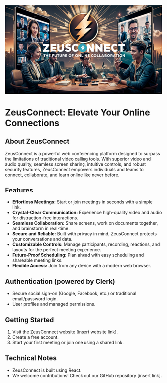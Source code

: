 ![Thumbnail](https://raw.githubusercontent.com/hasin-codes/ZeusConnect/main/enhanced-image.png)




# ZeusConnect: Elevate Your Online Connections

## About ZeusConnect

ZeusConnect is a powerful web conferencing platform designed to surpass the limitations of traditional video calling tools. With superior video and audio quality, seamless screen sharing, intuitive controls, and robust security features, ZeusConnect empowers individuals and teams to connect, collaborate, and learn online like never before.

## Features

- **Effortless Meetings:** Start or join meetings in seconds with a simple link.
- **Crystal-Clear Communication:** Experience high-quality video and audio for distraction-free interactions.
- **Seamless Collaboration:** Share screens, work on documents together, and brainstorm in real-time.
- **Secure and Reliable:** Built with privacy in mind, ZeusConnect protects your conversations and data.
- **Customizable Controls:** Manage participants, recording, reactions, and layouts for the perfect meeting experience.
- **Future-Proof Scheduling:** Plan ahead with easy scheduling and shareable meeting links.
- **Flexible Access:** Join from any device with a modern web browser.

## Authentication (powered by Clerk)

- Secure social sign-on (Google, Facebook, etc.) or traditional email/password login.
- User profiles and managed permissions.

## Getting Started

1. Visit the ZeusConnect website [insert website link].
2. Create a free account.
3. Start your first meeting or join one using a shared link.

## Technical Notes

- ZeusConnect is built using React.
- We welcome contributions! Check out our GitHub repository [insert link].
